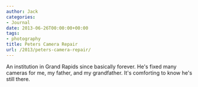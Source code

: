 ```yaml
---
author: Jack
categories:
- Journal
date: 2013-06-26T00:00:00+00:00
tags:
- photography
title: Peters Camera Repair
url: /2013/peters-camera-repair/
---
```


<div>
  <div>
    <div>
      <div>
        <div>
          <p>
            An institution in Grand Rapids since basically forever. He's fixed many cameras for me, my father, and my grandfather. It's comforting to know he's still there. 
          </p>
        </div>
      </div>
    </div>
  </div>
</div>